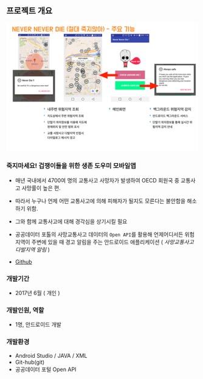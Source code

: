 ## 프로젝트 개요

<img src="https://github.com/nicewoong/NeverNeverDie/blob/master/neverneverdie_intro.png" alt="pleet"/>

### 죽지마세요! 겁쟁이들을 위한 생존 도우미 모바일앱

* 매년 국내에서 4700여 명의 교통사고 사망자가 발생하여 OECD 회원국 중 교통사고 사망률이 높은 편. 
* 따라서 누구나 언제 어떤 교통사고에 의해 피해자가 될지도 모른다는 불안함을 해소하기 위함. 
* 그와 함께 교통사고에 대해 경각심을 상기시킬 필요
* 공공데이터 포톨의 사망교통사고 데이터의 `Open API`를 활용해 언제어디서든 위험지역이 주변에 있을 때 경고 알림을 주는 안드로이드 애플리케이션 ( *사망교통사고 다발지역 알림* )

* [Github](https://github.com/nicewoong/NeverNeverDie)




### 개발기간

* 2017년 6월 ( 개인 )


### 개발인원, 역할

* 1명, 안드로이드 개발


### 개발환경

* Android Studio /  JAVA / XML 
* Git-hub(git) 
* 공공데이터 포털 Open API
